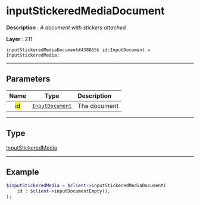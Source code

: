 # inputStickeredMediaDocument

**Description** : *A document with stickers attached*

**Layer** : 211

```tl
inputStickeredMediaDocument#438865b id:InputDocument = InputStickeredMedia;
```

---

## Parameters

| Name | Type | Description |
| :---: | :---: | :--- |
| <mark>id</mark> | [`InputDocument`](type/InputDocument) | The document |

---

## Type

[InputStickeredMedia](type/InputStickeredMedia)

---

## Example

```php
$inputStickeredMedia = $client->inputStickeredMediaDocument(
	id : $client->inputDocumentEmpty(),
);
```
